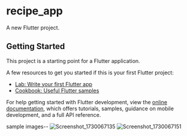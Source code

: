 # recipe_app

A new Flutter project.

## Getting Started

This project is a starting point for a Flutter application.

A few resources to get you started if this is your first Flutter project:

- [Lab: Write your first Flutter app](https://docs.flutter.dev/get-started/codelab)
- [Cookbook: Useful Flutter samples](https://docs.flutter.dev/cookbook)

For help getting started with Flutter development, view the
[online documentation](https://docs.flutter.dev/), which offers tutorials,
samples, guidance on mobile development, and a full API reference.

sample images--
![Screenshot_1730067135](https://github.com/user-attachments/assets/b83a2b6c-745a-4c4f-b7f6-969b3b0e32d8)    ![Screenshot_1730067151](https://github.com/user-attachments/assets/11d13c3b-b361-4312-a551-4b73d95d1933)

